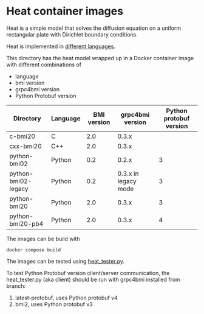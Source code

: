 # Heat container images

Heat is a simple model that solves the diffusion equation on a uniform rectangular plate with Dirichlet boundary conditions.

Heat is implemented in [different languages](https://github.com/csdms?q=bmi-example&type=all&language=&sort=).

This directory has the heat model wrapped up in a Docker container image with different combinations of

- language
- bmi version
- grpc4bmi version
- Python Protobuf version

| Directory           | Language | BMI version | grpc4bmi version     | Python protobuf version |
| ------------------- | -------- | ----------- | -------------------- | ----------------------- |
| c-bmi20             | C        | 2.0         | 0.3.x                |                         |
| cxx-bmi20           | C++      | 2.0         | 0.3.x                |                         |
| python-bmi02        | Python   | 0.2         | 0.2.x                | 3                       |
| python-bmi02-legacy | Python   | 0.2         | 0.3.x in legacy mode | 3                       |
| python-bmi20        | Python   | 2.0         | 0.3.x                | 3                       |
| python-bmi20-pb4    | Python   | 2.0         | 0.3.x                | 4                       |

The images can be build with

```shell
docker compose build
```

The images can be tested using [heat_tester.py](heat_tester.py).

To test Python Protobuf version client/server communication, the heat_tester.py (aka client) should be run with grpc4bmi installed from branch:

1. latest-protobuf, uses Python protobuf v4
2. bmi2, uses Python protobuf v3
